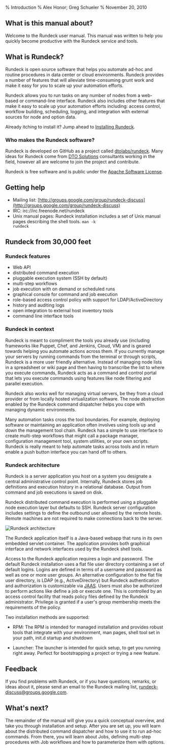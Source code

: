 % Introduction
% Alex Honor; Greg Schueler
% November 20, 2010

## What is this manual about?

Welcome to the Rundeck user manual. This manual was written to help
you quickly become productive with the Rundeck service and tools. 

## What is Rundeck?

Rundeck is open source software that helps you automate ad-hoc and routine
procedures in data center or cloud environments. Rundeck provides a number 
of features that will alleviate time-consuming grunt work and make it easy for
you to scale up your automation efforts.

Rundeck allows you to run tasks on any number of nodes from a web-based 
or command-line interface. Rundeck also includes other features that make 
it easy to scale up your automation efforts including: access control, workflow 
building, scheduling, logging, and integration with external sources for node and 
option data.

Already itching to install it? Jump ahead to
[Installing Rundeck](getting-started.html#installing-rundeck).


### Who makes the Rundeck software?

Rundeck is developed on GitHub as a project called
[dtolabs/rundeck](https://github.com/dtolabs/rundeck).
Many ideas for Rundeck come from [DTO Solutions](http://www.dtosolutions.com)
consultants working in the field, however all are welcome to join the project
and contribute.

Rundeck is free software and is public under the [Apache Software License].

[Apache Software License]: http://www.apache.org/licenses/LICENSE-2.0.html

## Getting help

* Mailing list:
  [http://groups.google.com/group/rundeck-discuss](http://groups.google.com/group/rundeck-discuss)  
* IRC: irc://irc.freenode.net/rundeck
* Unix manual pages: Rundeck installation includes a set of Unix
  manual pages describing the shell tools. <code>man -k rundeck</code> 

## Rundeck from 30,000 feet

### Rundeck features

* Web API
* distributed command execution
* pluggable execution system (SSH by default)
* multi-step workflows 
* job execution with on demand or scheduled runs
* graphical console for command and job execution
* role-based access control policy with support for LDAP/ActiveDirectory
* history and auditing logs
* open integration to external host inventory tools
* command line interface tools


### Rundeck in context

Rundeck is meant to compliment the tools you already use 
(including frameworks like Puppet, Chef, and Jenkins, Cloud, VM) and is geared
towards helping you automate actions across them. If you currently
manage your servers by running commands from the terminal or through
scripts, Rundeck is a more user friendly
alternative. Instead of managing node lists in a spreadsheet or wiki
page and then having to transcribe the list to where you execute commands,
Rundeck acts as a command and control portal that lets you execute
commands using features like node filtering and parallel execution.

Rundeck also works well for managing virtual servers, be they from a
cloud provider or from locally hosted virtualization software. The
node abstraction enabled by the Rundeck command dispatcher 
helps you cope with managing dynamic environments.

Many automation tasks cross the tool boundaries. For example,
deploying software or maintaining an application often involves
using tools up and down the management tool chain. Rundeck has a simple
to use interface to create multi-step workflows that might call a
package manager, configuration management tool, system utilities, or your
own scripts. Rundeck is really meant to help automate tasks across
tools and  in return enable a push button interface you can hand off to others.

### Rundeck architecture

Rundeck is a server application you host on a system you designate 
a central administrative control point. Internally, Rundeck stores job
definitions and execution history in a relational database. Output
from command and job executions is saved on disk. 

Rundeck distributed command execution is performed using a pluggable
node execution layer but defaults to SSH. 
Rundeck server configuration includes settings to define the outbound
user allowed by the remote hosts. Remote machines
are not required to make connections back to the server.

![Rundeck architecture](../figures/fig0001.png)

The Rundeck application itself is a Java-based webapp that runs in its
own embedded servlet container. The application provides both
graphical interface and network interfaces used by the Rundeck shell
tools. 

Access to the Rundeck application requires a login and
password. The default Rundeck installation uses a flat file user
directory containing a set of default logins. Logins are defined in
terms of a username and password as well as one or more user
groups. An alternative configuration to the flat file user directory,
is LDAP (e.g., ActiveDirectory) but Rundeck authentication and authorization
is customizable via [JAAS](http://en.wikipedia.org/wiki/Java_Authentication_and_Authorization_Service).
Users must also be authorized to perform actions like define a job
or execute one. This is controlled by an access control facility that reads
policy files defined by the Rundeck administrator. Privilege is
granted if a user's group membership meets the requirements of the policy.

Two installation methods are supported:

* RPM: The RPM is intended for managed installation and provides
  robust tools that integrate with your environment, man pages, shell
  tool set in your path, init.d startup and shutdown  
  
* Launcher: The launcher is intended for quick setup, to get you
  running right away.  Perfect for bootstrapping a project or trying
  a new feature.  

## Feedback

If you find problems with Rundeck, or if you have questions, remarks, or 
ideas about it, please send an email to the Rundeck mailing list,
[rundeck-discuss@groups.google.com](mailto:rundeck-discuss@groups.google.com). 

## What's next?

The remainder of the manual will give you a quick conceptual overview,
and take you through installation and setup. After you are set up, you
will learn about the distributed command dispatcher and how to use it
to run ad-hoc commands. From there, you will learn about Jobs,
defining multi-step procedures with Job workflows and how to
parameterize them with options.


